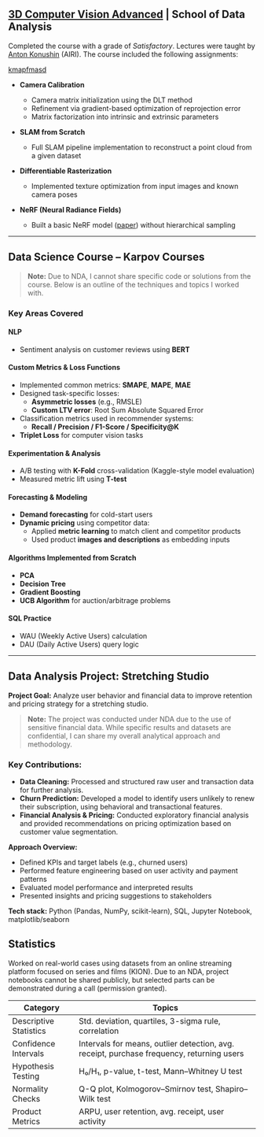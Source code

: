 ## [3D Computer Vision Advanced](https://github.com/Evgenii-Iurin/ITMO-3DCV) | School of Data Analysis

Completed the course with a grade of *Satisfactory*. Lectures were taught by [Anton Konushin](https://scholar.google.com/citations?user=ZT_k-wMAAAAJ&hl=en) (AIRI). The course included the following assignments:

[kmapfmasd](./ITMO-3DCV)

- **Camera Calibration**
  - Camera matrix initialization using the DLT method
  - Refinement via gradient-based optimization of reprojection error
  - Matrix factorization into intrinsic and extrinsic parameters

- **SLAM from Scratch**
  - Full SLAM pipeline implementation to reconstruct a point cloud from a given dataset

- **Differentiable Rasterization**
  - Implemented texture optimization from input images and known camera poses

- **NeRF (Neural Radiance Fields)**
  - Built a basic NeRF model ([paper](https://arxiv.org/pdf/2003.08934.pdf)) without hierarchical sampling

---

## Data Science Course – Karpov Courses

> **Note:** Due to NDA, I cannot share specific code or solutions from the course. Below is an outline of the techniques and topics I worked with.

### Key Areas Covered

####  NLP
- Sentiment analysis on customer reviews using **BERT**

####  Custom Metrics & Loss Functions
- Implemented common metrics: **SMAPE**, **MAPE**, **MAE**
- Designed task-specific losses:
  - **Asymmetric losses** (e.g., RMSLE)
  - **Custom LTV error**: Root Sum Absolute Squared Error
- Classification metrics used in recommender systems:
  - **Recall / Precision / F1-Score / Specificity@K**
- **Triplet Loss** for computer vision tasks

####  Experimentation & Analysis
- A/B testing with **K-Fold** cross-validation (Kaggle-style model evaluation)
- Measured metric lift using **T-test**

####  Forecasting & Modeling
- **Demand forecasting** for cold-start users
- **Dynamic pricing** using competitor data:
  - Applied **metric learning** to match client and competitor products
  - Used product **images and descriptions** as embedding inputs

####  Algorithms Implemented from Scratch
- **PCA**
- **Decision Tree**
- **Gradient Boosting**
- **UCB Algorithm** for auction/arbitrage problems

####  SQL Practice
- WAU (Weekly Active Users) calculation
- DAU (Daily Active Users) query logic

---

## Data Analysis Project: Stretching Studio

**Project Goal:** Analyze user behavior and financial data to improve retention and pricing strategy for a stretching studio.

> **Note:** The project was conducted under NDA due to the use of sensitive financial data. While specific results and datasets are confidential, I can share my overall analytical approach and methodology.

### Key Contributions:
- **Data Cleaning:** Processed and structured raw user and transaction data for further analysis.
- **Churn Prediction:** Developed a model to identify users unlikely to renew their subscription, using behavioral and transactional features.
- **Financial Analysis & Pricing:** Conducted exploratory financial analysis and provided recommendations on pricing optimization based on customer value segmentation.

**Approach Overview:**
- Defined KPIs and target labels (e.g., churned users)
- Performed feature engineering based on user activity and payment patterns
- Evaluated model performance and interpreted results
- Presented insights and pricing suggestions to stakeholders

**Tech stack:** Python (Pandas, NumPy, scikit-learn), SQL, Jupyter Notebook, matplotlib/seaborn


## Statistics

Worked on real-world cases using datasets from an online streaming platform focused on series and films (KION). Due to an NDA, project notebooks cannot be shared publicly, but selected parts can be demonstrated during a call (permission granted).

| Category                      | Topics                                                                 |
|------------------------------|------------------------------------------------------------------------|
| Descriptive Statistics       | Std. deviation, quartiles, 3-sigma rule, correlation                   |
| Confidence Intervals         | Intervals for means, outlier detection, avg. receipt, purchase frequency, returning users |
| Hypothesis Testing           | H₀/H₁, p-value, t-test, Mann–Whitney U test                            |
| Normality Checks             | Q-Q plot, Kolmogorov–Smirnov test, Shapiro–Wilk test                   |
| Product Metrics              | ARPU, user retention, avg. receipt, user activity                      |




<!--
Archive
[![yolov7_training](src/pic/yolov7_training.png)](https://github.com/)
[![waymo_preparation_dataset_to_yolo_format](src/pic/waymo_dataset_preparation_new.png)](https://github.com/)
[![mean_median_filters](src/pic/mean_median_filters.png)](https://github.com/)
[![collecting_class_name](src/pic/class_collecting_new.png)](https://github.com/)
[![dataset_class_distribution](src/pic/dataset_distribution_new.png)](https://github.com/)
-->
